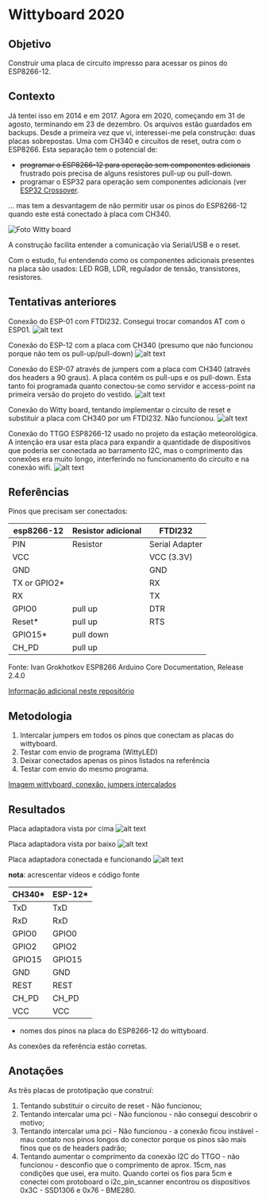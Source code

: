 # Wittyboard 2020

## Objetivo

Construir uma placa de circuito impresso para acessar os pinos do ESP8266-12. 

## Contexto

Já tentei isso em 2014 e em 2017. Agora em 2020, começando em 31 de agosto, terminando em 23 de dezembro. Os arquivos estão guardados em backups.
Desde a primeira vez que vi, interessei-me pela construção: duas placas sobrepostas. Uma com CH340 e circuitos de reset, outra com o ESP8266. Esta separação  tem o potencial de:

- ~~programar o ESP8266-12 para operação sem componentes adicionais~~ frustrado pois precisa de alguns resistores pull-up ou pull-down.
- programar o ESP32 para operação sem componentes adicionais (ver [ESP32 Crossover](../ESP32Crossover/README.md).

... mas tem a desvantagem de não permitir usar os pinos do ESP8266-12 quando este está conectado à placa com CH340.

![Foto Witty board](../../componentes/controladores/ESP/ESP8266/IMG_20201009_185605093.jpg)

A construção facilita entender a comunicação via Serial/USB e o reset.

Com o estudo, fui entendendo como os componentes adicionais presentes na placa são usados: LED RGB, LDR, regulador de tensão, transistores, resistores.

## Tentativas anteriores

Conexão do ESP-01 com FTDI232. Consegui trocar comandos AT com o ESP01.
![alt text](IMG_20201223_151637373.jpg)

Conexão do ESP-12 com a placa com CH340 (presumo que não funcionou porque não tem os pull-up/pull-down)
![alt text](IMG_20201223_151646539.jpg)

Conexão do ESP-07 através de jumpers com a placa com CH340 (através dos headers a 90 graus). A placa contém os pull-ups e os pull-down. Esta tanto foi programada quanto conectou-se como servidor e access-point na primeira versão do projeto do vestido.
![alt text](IMG_20201223_151701504.jpg)

Conexão do Witty board, tentando implementar o circuito de reset e substituir a placa com CH340 por um FTDI232. Não funcionou.
![alt text](IMG_20201223_151713423.jpg)

Conexão do TTGO ESP8266-12 usado no projeto da estação meteorológica. A intenção era usar esta placa para expandir a quantidade de dispositivos que poderia ser conectada ao barramento I2C, mas o comprimento das conexões era muito longo, interferindo no funcionamento do circuito e na conexão wifi.
![alt text](IMG_20201223_151733064.jpg)

## Referências

Pinos que precisam ser conectados:

| esp8266-12 | Resistor adicional| FTDI232 |
| --- | --- | --- |
| PIN           |  Resistor | Serial Adapter |
| VCC           |           |  VCC (3.3V) |
| GND           |           |  GND |
| TX or GPIO2*  |           |  RX |
| RX            |           |  TX |
| GPIO0         | pull up   |  DTR  |
| Reset*        | pull up   |  RTS |
| GPIO15*       | pull down | |
| CH_PD         | pull up   | |

Fonte: Ivan Grokhotkov ESP8266 Arduino Core Documentation, Release 2.4.0

[Informação adicional neste repositório](../../componentes/controladores/ESP/ESP8266/README.md)

## Metodologia

1. Intercalar jumpers em todos os pinos que conectam as placas do wittyboard.
2. Testar com envio de programa (WittyLED)
3. Deixar conectados apenas os pinos listados na referência
4. Testar com envio do mesmo programa.

[Imagem wittyboard, conexão, jumpers intercalados](IMG_20200531_203410339.jpg)

## Resultados

Placa adaptadora vista por cima
![alt text](IMG_20200606_194303830.jpg)

Placa adaptadora vista por baixo
![alt text](IMG_20200606_194241521.jpg)

Placa adaptadora conectada e funcionando
![alt text](IMG_20200601_165349362.jpg)

**nota**: acrescentar vídeos e código fonte

| CH340* | ESP-12* |
| --- | --- |
| TxD | TxD |
| RxD | RxD |
| GPIO0 | GPIO0 |
| GPIO2 | GPIO2 |
| GPIO15 | GPIO15 |
| GND | GND |
| REST | REST |
| CH_PD | CH_PD |
| VCC | VCC |

* nomes dos pinos na placa do ESP8266-12 do wittyboard.

As conexões da referência estão corretas.


## Anotações

As três placas de prototipação que construí:
1. Tentando substituir o circuito de reset - Não funcionou;
2. Tentando intercalar uma pci - Não funcionou - não consegui descobrir o motivo;
3. Tentando intercalar uma pci - Não funcionou - a conexão ficou instável - mau contato nos pinos longos do conector porque os pinos são mais finos que os de headers padrão;
4. Tentando aumentar o comprimento da conexão I2C do TTGO - não funcionou - desconfio que o comprimento de aprox. 15cm, nas condições que usei, era muito. Quando cortei os fios para 5cm e conectei com protoboard o i2c_pin_scanner encontrou os dispositivos 0x3C - SSD1306 e 0x76 - BME280.

